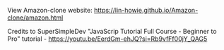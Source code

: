 View Amazon-clone website: https://lin-howie.github.io/Amazon-clone/amazon.html

Credits to SuperSimpleDev "JavaScrip Tutorial Full Course - Beginner to Pro" tutorial - https://youtu.be/EerdGm-ehJQ?si=Rb9vfFf00jY_QAG5
